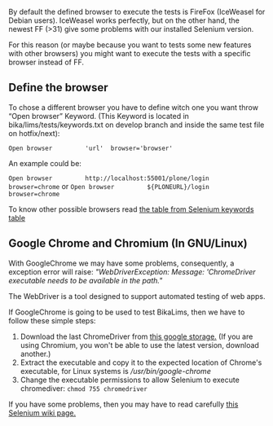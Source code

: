 By default the defined browser to execute the tests is FireFox (IceWeasel for Debian users). IceWeasel works perfectly, but on the other hand, the newest FF (>31) give some problems with our installed Selenium version.

For this reason (or maybe because you want to tests some new features with other browsers) you might want to execute the tests with a specific browser instead of FF.

## Define the browser

To chose a different browser you have to define witch one you want throw “Open browser” Keyword. (This Keyword is located in  bika/lims/tests/keywords.txt on develop branch and inside the same test file on hotfix/next):

`Open browser         'url'  browser='browser'`

An example could be: 

`Open browser         http://localhost:55001/plone/login     browser=chrome`
or
`Open browser         ${PLONEURL}/login     browser=chrome`

To know other possible browsers read [the table from Selenium keywords table](http://rtomac.github.io/robotframework-selenium2library/doc/Selenium2Library.html#Open%20Browser)


## Google Chrome and Chromium (In GNU/Linux)

With GoogleChrome we may have some problems, consequently, a exception error will raise: _"WebDriverException: Message: 'ChromeDriver executable needs to be available in the path."_

The WebDriver is a tool designed to support automated testing of web apps.

If GoogleChrome is going to be used to test BikaLims, then we have to follow these simple steps:

1. Download the last ChromeDriver from [this google storage.](http://chromedriver.storage.googleapis.com/index.html) (If you are using Chromium, you won't be able to use the latest version, download another.)
2. Extract the executable and copy it to the expected location of Chrome's executable, for Linux systems is _/usr/bin/google-chrome_
3. Change the executable permissions to allow Selenium to execute chromediver: `chmod 755 chromedriver`

If you have some problems, then you may have to read carefully [this Selenium wiki page.](https://code.google.com/p/selenium/wiki/ChromeDriver)



